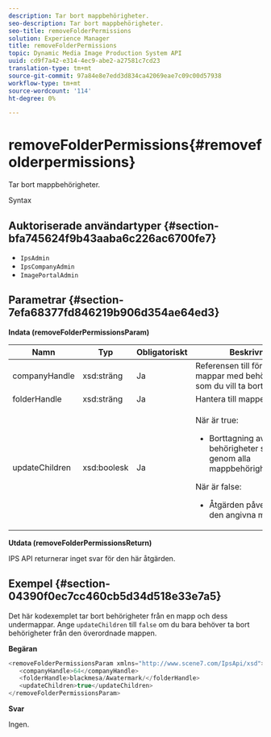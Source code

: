 ```yaml
---
description: Tar bort mappbehörigheter.
seo-description: Tar bort mappbehörigheter.
seo-title: removeFolderPermissions
solution: Experience Manager
title: removeFolderPermissions
topic: Dynamic Media Image Production System API
uuid: cd9f7a42-e314-4ec9-abe2-a27581c7cd23
translation-type: tm+mt
source-git-commit: 97a84e8e7edd3d834ca42069eae7c09c00d57938
workflow-type: tm+mt
source-wordcount: '114'
ht-degree: 0%

---
```



# removeFolderPermissions{#removefolderpermissions}

Tar bort mappbehörigheter.

Syntax

## Auktoriserade användartyper {#section-bfa745624f9b43aaba6c226ac6700fe7}

* `IpsAdmin`
* `IpsCompanyAdmin`
* `ImagePortalAdmin`

## Parametrar {#section-7efa68377fd846219b906d354ae64ed3}

**Indata (removeFolderPermissionsParam)**

<table id="table_15223256C63C4F008BDB1DF6F0AFE6A8"> 
 <thead> 
  <tr> 
   <th colname="col1" class="entry"> Namn </th> 
   <th colname="col2" class="entry"> Typ </th> 
   <th colname="col3" class="entry"> Obligatoriskt </th> 
   <th colname="col4" class="entry"> Beskrivning </th> 
  </tr> 
 </thead>
 <tbody> 
  <tr> 
   <td colname="col1"> <span class="codeph"> <span class="varname"> companyHandle</span> </span> </td> 
   <td colname="col2"> <span class="codeph"> xsd:sträng</span> </td> 
   <td colname="col3"> Ja </td> 
   <td colname="col4"> Referensen till företaget med mappar med behörigheter som du vill ta bort. </td> 
  </tr> 
  <tr> 
   <td colname="col1"> <span class="codeph"> <span class="varname"> folderHandle</span> </span> </td> 
   <td colname="col2"> <span class="codeph"> xsd:sträng</span> </td> 
   <td colname="col3"> Ja </td> 
   <td colname="col4"> Hantera till mappen. </td> 
  </tr> 
  <tr> 
   <td colname="col1"> <span class="codeph"> <span class="varname"> updateChildren</span> </span> </td> 
   <td colname="col2"> <span class="codeph"> xsd:boolesk</span> </td> 
   <td colname="col3"> Ja </td> 
   <td colname="col4"> <p>När <span class="codeph"> är true</span>: 
     <ul id="ul_1305D060E0F34A61AA3C827E43F296E6"> 
      <li id="li_AB8705F3CEAD4B8A8F1C28291A6F7EC8">Borttagning av behörigheter sprids genom alla mappbehörighetsåtgärder. </li> 
     </ul> </p> <p>När <span class="codeph"> är false</span>: 
     <ul id="ul_19AEE80F1FC84B64AD623E050C12A0CD"> 
      <li id="li_B8B78851004C43DB8CB7958E380AF510">Åtgärden påverkar endast den angivna mappen. </li> 
     </ul> </p> </td> 
  </tr> 
 </tbody> 
</table>

**Utdata (removeFolderPermissionsReturn)**

IPS API returnerar inget svar för den här åtgärden.

## Exempel {#section-04390f0ec7cc460cb5d34d518e33e7a5}

Det här kodexemplet tar bort behörigheter från en mapp och dess undermappar. Ange `updateChildren` till `false` om du bara behöver ta bort behörigheter från den överordnade mappen.

**Begäran**

```java
<removeFolderPermissionsParam xmlns="http://www.scene7.com/IpsApi/xsd">
   <companyHandle>64</companyHandle>
   <folderHandle>blackmesa/Awatermark/</folderHandle>
   <updateChildren>true</updateChildren>
</removeFolderPermissionsParam>
```

**Svar**

Ingen.
